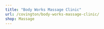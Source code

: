 ```yaml
---
title: "Body Works Massage Clinic"
url: /covington/body-works-massage-clinic/
shop: Massage
---
```

